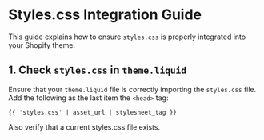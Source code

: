 # Styles.css Integration Guide

This guide explains how to ensure `styles.css` is properly integrated into your Shopify theme.

## 1. Check `styles.css` in `theme.liquid`

Ensure that your `theme.liquid` file is correctly importing the `styles.css` file. Add the following as the last item the `<head>` tag:

```liquid
{{ 'styles.css' | asset_url | stylesheet_tag }}
```

Also verify that a current styles.css file exists.
